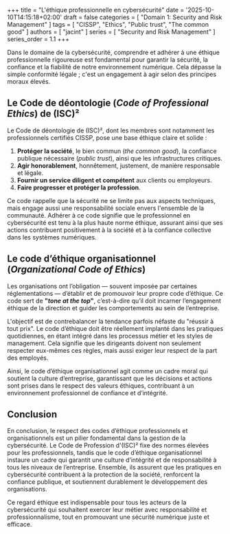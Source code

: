 +++
title = "L'éthique professionnelle en cybersécurité"
date = '2025-10-10T14:15:18+02:00'
draft = false
categories = [ "Domain 1: Security and Risk Management" ]
tags = [ "CISSP", "Ethics", "Public trust", "The common good" ]
authors = [ "jacint" ]
series = [ "Security and Risk Management" ]
series_order = 1.1
+++

Dans le domaine de la cybersécurité, comprendre et adhérer à une éthique professionnelle rigoureuse est fondamental pour garantir la sécurité, la confiance et la fiabilité de notre environnement numérique. Cela dépasse la simple conformité légale ; c'est un engagement à agir selon des principes moraux élevés.

## Le Code de déontologie (*Code of Professional Ethics*) de (ISC)²

Le Code de déontologie de (ISC)², dont les membres sont notamment les professionnels certifiés CISSP, pose une base éthique claire et solide :

1. **Protéger la société**, le bien commun (*the common good*), la confiance publique nécessaire (*public trust*), ainsi que les infrastructures critiques.
2. **Agir honorablement**, honnêtement, justement, de manière responsable et légale.
3. **Fournir un service diligent et compétent** aux clients ou employeurs.
4. **Faire progresser et protéger la profession**.

Ce code rappelle que la sécurité ne se limite pas aux aspects techniques, mais engage aussi une responsabilité sociale envers l'ensemble de la communauté. Adhérer à ce code signifie que le professionnel en cybersécurité est tenu à la plus haute norme éthique, assurant ainsi que ses actions contribuent positivement à la société et à la confiance collective dans les systèmes numériques.

## Le code d’éthique organisationnel (*Organizational Code of Ethics*)

Les organisations ont l’obligation — souvent imposée par certaines réglementations — d’établir et de promouvoir leur propre code d’éthique. Ce code sert de **"*tone at the top*"**, c’est-à-dire qu’il doit incarner l’engagement éthique de la direction et guider les comportements au sein de l’entreprise.

L'objectif est de contrebalancer la tendance parfois néfaste du "réussir à tout prix". Le code d’éthique doit être réellement implanté dans les pratiques quotidiennes, en étant intégré dans les processus métier et les styles de management. Cela signifie que les dirigeants doivent non seulement respecter eux-mêmes ces règles, mais aussi exiger leur respect de la part des employés.

Ainsi, le code d’éthique organisationnel agit comme un cadre moral qui soutient la culture d’entreprise, garantissant que les décisions et actions sont prises dans le respect des valeurs éthiques, contribuant à un environnement professionnel de confiance et d’intégrité.

## Conclusion

En conclusion, le respect des codes d’éthique professionnels et organisationnels est un pilier fondamental dans la gestion de la cybersécurité. Le Code de Profession d'(ISC)² fixe des normes élevées pour les professionnels, tandis que le code d’éthique organisationnel instaure un cadre qui garantit une culture d’intégrité et de responsabilité à tous les niveaux de l’entreprise. Ensemble, ils assurent que les pratiques en cybersécurité contribuent à la protection de la société, renforcent la confiance publique, et soutiennent durablement le développement des organisations.

Ce regard éthique est indispensable pour tous les acteurs de la cybersécurité qui souhaitent exercer leur métier avec responsabilité et professionnalisme, tout en promouvant une sécurité numérique juste et efficace.
